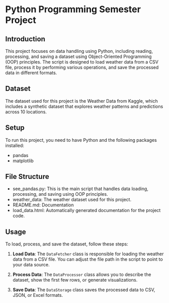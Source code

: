 # Python Programming Semester Project 

## Introduction
This project focuses on data handling using Python, including reading, processing, and saving a dataset using Object-Oriented Programming (OOP) principles. The script is designed to load weather data from a CSV file, process it by performing various operations, and save the processed data in different formats.

## Dataset
The dataset used for this project is the Weather Data from Kaggle, which includes a synthetic dataset that explores weather patterns and predictions across 10 locations.

## Setup
To run this project, you need to have Python and the following packages installed:
- pandas
- matplotlib

## File Structure
- see_pandas.py: This is the main script that handles data loading, processing, and saving using OOP principles.
- weather_data: The weather dataset used for this project.
- README.md: Documentation
- load_data.html: Automatically generated documentation for the project code.

## Usage
To load, process, and save the dataset, follow these steps:

1. **Load Data**:
   The `DataFetcher` class is responsible for loading the weather data from a CSV file. You can adjust the file path in the script to point to your data source.

2. **Process Data**:
   The `DataProcessor` class allows you to describe the dataset, show the first few rows, or generate visualizations.

3. **Save Data**:
   The `DataStorage` class saves the processed data to CSV, JSON, or Excel formats.

